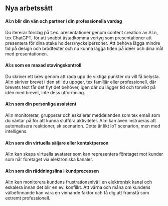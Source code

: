 ## Nya arbetssätt

#### AI:n blir din vän och partner i din professionella vardag

Du itererar förslag på t.ex. presentationer genom content creation av AI.n, tex ChatGPT, för att snabbt åstadkomma vertyg som presentationer att presentera för dina stake holders/nyckelpersoner. Att behöva lägga mindre tid på design och brödtexter och nu kunna lägga tiden på idéer och dina mål med presentationen. 

#### AI:s som en maxad stavingskontroll

Du skriver ett brev genom att rada upp de viktiga punkter du vill få belysta. AI:n skriver brevet i den stil du uppger, tex familjär eller professionell, där brevets text får det flyt det behöver, igen där du lägger tid och tonvikt på idén med brevet, inte dess utformning.

#### AI:n som din personliga assistent

AI:n monitorerar, grupperar och eskalerar meddelanden som tex email som du väntar på för att kunna slutföra aktiviteter. AI:n kan även instrueras att automatisera reaktioner, sk scenarion. Detta är likt IoT scenarion, men med intelligens.

#### AI:n som din virtuella säljare eller kontaktperson

AI:n kan skapa virtuella avatarer som kan representera företaget mot kunder som når företaget via elektroniska kanaler. 

#### AI:n som din räddningslina i kundprocessen

AI:n kan monitorera kundens frustrationsnivå i en elektronisk kanal och eskalera innan det blir en ev. konfilkt. Att värna och måna om kundens välbefinnande kan vara en vinnande faktor och få dig att framstå som extremt professionell.
